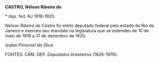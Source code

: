 **CASTRO, Nélson Ribeiro de**

\* dep. fed. RJ 1918-1920.

*Nélson Ribeiro de Castro* foi eleito deputado federal pelo estado do
Rio de Janeiro e exerceu seu mandato na legislatura que se estendeu de
10 de maio de 1918 a 31 de dezembro de 1920.

*Izabel Pimentel da Silva*

FONTES: CÂM. DEP. *Deputados brasileiros* (1826-1976).
